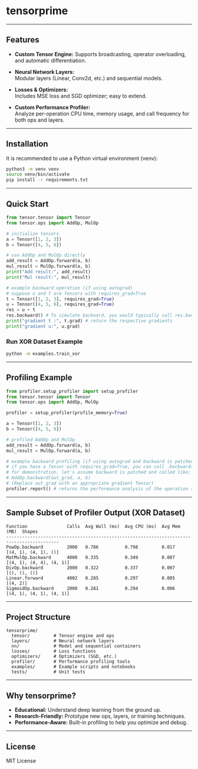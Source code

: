 # tensorprime

---

## Features

- **Custom Tensor Engine:**
  Supports broadcasting, operator overloading, and automatic differentiation.

- **Neural Network Layers:**  
  Modular layers (Linear, Conv2d, etc.) and sequential models.

- **Losses & Optimizers:**  
  Includes MSE loss and SGD optimizer; easy to extend.

- **Custom Performance Profiler:**  
  Analyze per-operation CPU time, memory usage, and call frequency for both ops and layers.

---

## Installation

It is recommended to use a Python virtual environment (venv):

```bash
python3 -m venv venv
source venv/bin/activate
pip install -r requirements.txt
```

---

## Quick Start

```python
from tensor.tensor import Tensor
from tensor.ops import AddOp, MulOp

# initialize tensors
a = Tensor([1, 2, 3])
b = Tensor([4, 5, 6])

# use AddOp and MulOp directly
add_result = AddOp.forward(a, b)
mul_result = MulOp.forward(a, b)
print("Add result:", add_result)
print("Mul result:", mul_result)

# example backward operation (if using autograd)
# suppose u and t are Tensors with requires_grad=True
t = Tensor([1, 2, 3], requires_grad=True)
u = Tensor([4, 5, 6], requires_grad=True)
res = u + t
res.backward() # To simulate backward, you would typically call res.backward() if res is a Tensor
print("gradient t :", t.grad) # return the respective gradients
print("gradient u:", u.grad)
```

### Run XOR Dataset Example

```bash
python -m examples.train_xor
```

---

## Profiling Example

```python
from profiler.setup_profiler import setup_profiler
from tensor.tensor import Tensor
from tensor.ops import AddOp, MulOp

profiler = setup_profiler(profile_memory=True)

a = Tensor([1, 2, 3])
b = Tensor([4, 5, 6])

# profiled AddOp and MulOp
add_result = AddOp.forward(a, b)
mul_result = MulOp.forward(a, b)

# example backward profiling (if using autograd and backward is patched)
# if you have a Tensor with requires_grad=True, you can call .backward()
# for demonstration, let's assume backward is patched and called like:
# AddOp.backward(out_grad, a, b)
# (Replace out_grad with an appropriate gradient Tensor)
profiler.report() # returns the performance analysis of the operation (sorted by time)
```

---

## Sample Subset of Profiler Output (XOR Dataset)

```
Function               Calls  Avg Wall (ms)  Avg CPU (ms)  Avg Mem (MB)  Shapes
------------------------------------------------------------------------------------------
PowOp.backward         2000   0.786          0.798         0.017         [(4, 1), (4, 1), ()]
MatMulOp.backward      4000   0.335          0.349         0.007         [(4, 1), (4, 4), (4, 1)]
DivOp.backward         2000   0.322          0.337         0.007         [(), (), ()]
Linear.forward         4002   0.285          0.297         0.005         [(4, 2)]
SigmoidOp.backward     2000   0.281          0.294         0.006         [(4, 1), (4, 1), (4, 1)]
```

---

## Project Structure

```
tensorprime/
  tensor/         # Tensor engine and ops
  layers/         # Neural network layers
  nn/             # Model and sequential containers
  losses/         # Loss functions
  optimizers/     # Optimizers (SGD, etc.)
  profiler/       # Performance profiling tools
  examples/       # Example scripts and notebooks
  tests/          # Unit tests
```

---

## Why tensorprime?

- **Educational:** Understand deep learning from the ground up.
- **Research-Friendly:** Prototype new ops, layers, or training techniques.
- **Performance-Aware:** Built-in profiling to help you optimize and debug.

---

## License
MIT License 
